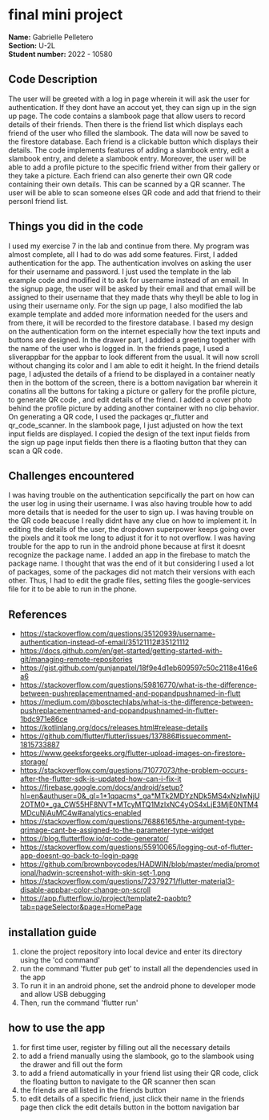 # final mini project

**Name:** Gabrielle Pelletero <br/>
**Section:** U-2L <br/>
**Student number:** 2022 - 10580 <br/>

## Code Description

The user will be greeted with a log in page wherein it will ask the user for authentication. If they dont have an accout yet, they can sign up in the sign up page. The code contains a slambook page that allow users to record details of their friends. Then there is the friend list which displays each friend of the user who filled the slambook. The data will now be saved to the firestore database. Each friend is a clickable button which displays their details. The code implements features of adding a slambook entry, edit a slambook entry, and delete a slambook entry. Moreover, the user will be able to add a profile picture to the specific friend wither from their gallery or they take a picture. Each friend can also generte their own QR code containing their own details. This can be scanned by a QR scanner. The user will be able to scan someone elses QR code and add that friend to their personl friend list.

## Things you did in the code

I used my exercise 7 in the lab and continue from there. My program was almost complete, all I had to do was add some features. First, I added authentication for the app. The authentication involves on asking the user for their username and password. I just used the template in the lab example code and modified it to ask for username instead of an email. In the signup page, the user will be asked by their email and that email will be assigned to their username that they made thats why theyll be able to log in using their username only. For the sign up page, I also modified the lab example template and added more information needed for the users and from there, it will be recorded to the firestore database. I based my design on the authentication form on the internet especially how the text inputs and buttons are designed. In the drawer part, I addded a greeting together with the name of the user who is logged in. In the friends page, I used a sliverappbar for the appbar to look different from the usual. It will now scroll without changing its color and I am able to edit it height. In the friend details page, I adjusted the details of a friend to be displayed in a container neatly then in the bottom of the screen, there is a bottom navigation bar wherein it conatins all the buttons for taking a picture or gallery for the profile picture, to generate QR code , and edit details of the friend. I added a cover photo behind the profile picture by adding another container with no clip behavior. On generating a QR code, I used the packages qr_flutter and qr_code_scanner. In the slambook page, I just adjusted on how the text input fields are displayed. I copied the design of the text input fields from the sign up page input fields then there is a flaoting button that they can scan a QR code.

## Challenges encountered

I was having trouble on the authentication sepcifically the part on how can the user log in using their username. I was also having trouble how to add more details that is needed for the user to sign up. I was having trouble on the QR code beacuse I really didnt have any clue on how to implement it. In editing the details of the user, the dropdown superpower keeps going over the pixels and it took me long to adjust it for it to not overflow. I was having trouble for the app to run in the android phone because at first it doesnt recognize the package name. I added an app in the firebase to match the package name. I thought that was the end of it but considering I used a lot of packages, some of the packages did not match their versions with each other. Thus, I had to edit the gradle files, setting files the google-services file for it to be able to run in the phone.

## References

- https://stackoverflow.com/questions/35120939/username-authentication-instead-of-email/35121112#35121112
- https://docs.github.com/en/get-started/getting-started-with-git/managing-remote-repositories
- https://gist.github.com/gunjanpatel/18f9e4d1eb609597c50c2118e416e6a6
- https://stackoverflow.com/questions/59816770/what-is-the-difference-between-pushreplacementnamed-and-popandpushnamed-in-flutt
- https://medium.com/@bosctechlabs/what-is-the-difference-between-pushreplacementnamed-and-popandpushnamed-in-flutter-1bdc971e86ce
- https://kotlinlang.org/docs/releases.html#release-details
- https://github.com/flutter/flutter/issues/137886#issuecomment-1815733887
- https://www.geeksforgeeks.org/flutter-upload-images-on-firestore-storage/
- https://stackoverflow.com/questions/71077073/the-problem-occurs-after-the-flutter-sdk-is-updated-how-can-i-fix-it
- https://firebase.google.com/docs/android/setup?hl=en&authuser=0&_gl=1*1qqacms*_ga*MTk2MDYzNDk5MS4xNzIwNjU2OTM0*_ga_CW55HF8NVT*MTcyMTQ1MzIxNC4yOS4xLjE3MjE0NTM4MDcuNjAuMC4w#analytics-enabled
- https://stackoverflow.com/questions/76886165/the-argument-type-qrimage-cant-be-assigned-to-the-parameter-type-widget
- https://blog.flutterflow.io/qr-code-generator/
- https://stackoverflow.com/questions/55910065/logging-out-of-flutter-app-doesnt-go-back-to-login-page
- https://github.com/brownboycodes/HADWIN/blob/master/media/promotional/hadwin-screenshot-with-skin-set-1.png
- https://stackoverflow.com/questions/72379271/flutter-material3-disable-appbar-color-change-on-scroll
- https://app.flutterflow.io/project/template2-paobtp?tab=pageSelector&page=HomePage

## installation guide
1. clone the project repository into local device and enter its directory using the 'cd <repo name> command'
2. run the command 'flutter pub get' to install all the dependencies used in the app
3. To run it in an android phone, set the android phone to developer mode and allow USB debugging
4. Then, run the command 'flutter run'

## how to use the app
1. for first time user, register by filling out all the necessary details
2. to add a friend manually using the slambook, go to the slambook using the drawer and fill out the form
3. to add a friend automatically in your friend list using their QR code, click the floating button to navigate to the QR scanner then scan
4. the friends are all listed in the friends button
5. to edit details of a specific friend, just click their name in the friends page then click the edit details button in the bottom navigation bar
